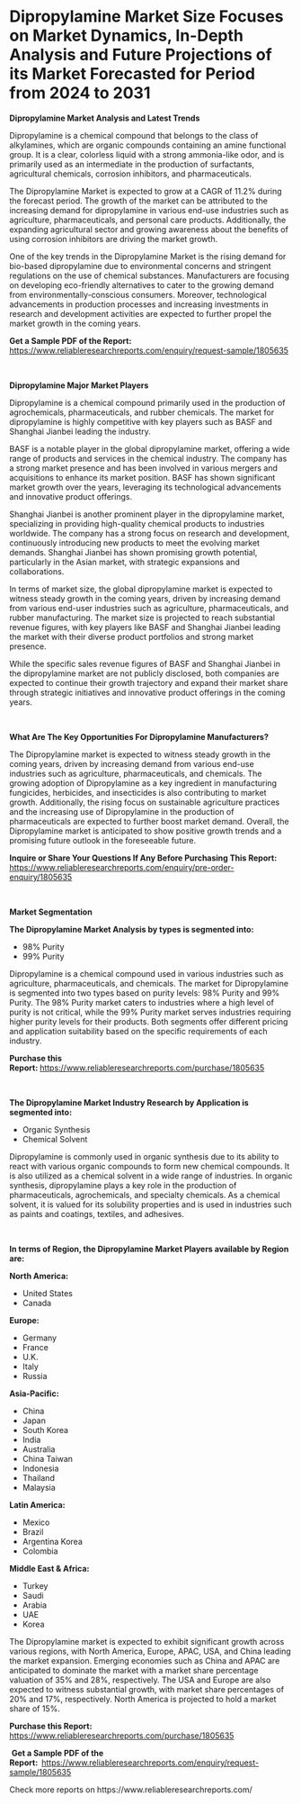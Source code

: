 <p><h1>Dipropylamine Market Size Focuses on Market Dynamics, In-Depth Analysis and Future Projections of its Market Forecasted for Period from 2024 to 2031</h1></p><p><strong>Dipropylamine Market Analysis and Latest Trends</strong></p>
<p><p>Dipropylamine is a chemical compound that belongs to the class of alkylamines, which are organic compounds containing an amine functional group. It is a clear, colorless liquid with a strong ammonia-like odor, and is primarily used as an intermediate in the production of surfactants, agricultural chemicals, corrosion inhibitors, and pharmaceuticals.</p><p>The Dipropylamine Market is expected to grow at a CAGR of 11.2% during the forecast period. The growth of the market can be attributed to the increasing demand for dipropylamine in various end-use industries such as agriculture, pharmaceuticals, and personal care products. Additionally, the expanding agricultural sector and growing awareness about the benefits of using corrosion inhibitors are driving the market growth.</p><p>One of the key trends in the Dipropylamine Market is the rising demand for bio-based dipropylamine due to environmental concerns and stringent regulations on the use of chemical substances. Manufacturers are focusing on developing eco-friendly alternatives to cater to the growing demand from environmentally-conscious consumers. Moreover, technological advancements in production processes and increasing investments in research and development activities are expected to further propel the market growth in the coming years.</p></p>
<p><strong>Get a Sample PDF of the Report:&nbsp;</strong> <a href="https://www.reliableresearchreports.com/enquiry/request-sample/1805635">https://www.reliableresearchreports.com/enquiry/request-sample/1805635</a></p>
<p>&nbsp;</p>
<p><strong>Dipropylamine Major Market Players</strong></p>
<p><p>Dipropylamine is a chemical compound primarily used in the production of agrochemicals, pharmaceuticals, and rubber chemicals. The market for dipropylamine is highly competitive with key players such as BASF and Shanghai Jianbei leading the industry.</p><p>BASF is a notable player in the global dipropylamine market, offering a wide range of products and services in the chemical industry. The company has a strong market presence and has been involved in various mergers and acquisitions to enhance its market position. BASF has shown significant market growth over the years, leveraging its technological advancements and innovative product offerings.</p><p>Shanghai Jianbei is another prominent player in the dipropylamine market, specializing in providing high-quality chemical products to industries worldwide. The company has a strong focus on research and development, continuously introducing new products to meet the evolving market demands. Shanghai Jianbei has shown promising growth potential, particularly in the Asian market, with strategic expansions and collaborations.</p><p>In terms of market size, the global dipropylamine market is expected to witness steady growth in the coming years, driven by increasing demand from various end-user industries such as agriculture, pharmaceuticals, and rubber manufacturing. The market size is projected to reach substantial revenue figures, with key players like BASF and Shanghai Jianbei leading the market with their diverse product portfolios and strong market presence.</p><p>While the specific sales revenue figures of BASF and Shanghai Jianbei in the dipropylamine market are not publicly disclosed, both companies are expected to continue their growth trajectory and expand their market share through strategic initiatives and innovative product offerings in the coming years.</p></p>
<p>&nbsp;</p>
<p><strong>What Are The Key Opportunities For Dipropylamine Manufacturers?</strong></p>
<p><p>The Dipropylamine market is expected to witness steady growth in the coming years, driven by increasing demand from various end-use industries such as agriculture, pharmaceuticals, and chemicals. The growing adoption of Dipropylamine as a key ingredient in manufacturing fungicides, herbicides, and insecticides is also contributing to market growth. Additionally, the rising focus on sustainable agriculture practices and the increasing use of Dipropylamine in the production of pharmaceuticals are expected to further boost market demand. Overall, the Dipropylamine market is anticipated to show positive growth trends and a promising future outlook in the foreseeable future.</p></p>
<p><strong>Inquire or Share Your Questions If Any Before Purchasing This Report:</strong> <a href="https://www.reliableresearchreports.com/enquiry/pre-order-enquiry/1805635">https://www.reliableresearchreports.com/enquiry/pre-order-enquiry/1805635</a></p>
<p>&nbsp;</p>
<p><strong>Market Segmentation</strong></p>
<p><strong>The Dipropylamine Market Analysis by types is segmented into:</strong></p>
<p><ul><li>98% Purity</li><li>99% Purity</li></ul></p>
<p><p>Dipropylamine is a chemical compound used in various industries such as agriculture, pharmaceuticals, and chemicals. The market for Dipropylamine is segmented into two types based on purity levels: 98% Purity and 99% Purity. The 98% Purity market caters to industries where a high level of purity is not critical, while the 99% Purity market serves industries requiring higher purity levels for their products. Both segments offer different pricing and application suitability based on the specific requirements of each industry.</p></p>
<p><strong>Purchase this Report:&nbsp;</strong><a href="https://www.reliableresearchreports.com/purchase/1805635">https://www.reliableresearchreports.com/purchase/1805635</a></p>
<p>&nbsp;</p>
<p><strong>The Dipropylamine Market Industry Research by Application is segmented into:</strong></p>
<p><ul><li>Organic Synthesis</li><li>Chemical Solvent</li></ul></p>
<p><p>Dipropylamine is commonly used in organic synthesis due to its ability to react with various organic compounds to form new chemical compounds. It is also utilized as a chemical solvent in a wide range of industries. In organic synthesis, dipropylamine plays a key role in the production of pharmaceuticals, agrochemicals, and specialty chemicals. As a chemical solvent, it is valued for its solubility properties and is used in industries such as paints and coatings, textiles, and adhesives.</p></p>
<p>&nbsp;</p>
<p><strong>In terms of Region, the Dipropylamine Market Players available by Region are:</strong></p>
<p>
    <p> <strong> North America: </strong>
        <ul>
            <li>United States</li>
            <li>Canada</li>
        </ul>
        </p> 
    <p> <strong> Europe: </strong>
        <ul>
            <li>Germany</li>
            <li>France</li>
            <li>U.K.</li>
            <li>Italy</li>
            <li>Russia</li>
        </ul>
        </p> 
    <p> <strong> Asia-Pacific: </strong>
        <ul>
            <li>China</li>
            <li>Japan</li>
            <li>South Korea</li>
            <li>India</li>
            <li>Australia</li>
            <li>China Taiwan</li>
            <li>Indonesia</li>
            <li>Thailand</li>
            <li>Malaysia</li>
        </ul>
        </p> 
    <p> <strong> Latin America: </strong>
        <ul>
            <li>Mexico</li>
            <li>Brazil</li>
            <li>Argentina Korea</li>
            <li>Colombia</li>
        </ul>
        </p> 
    <p> <strong> Middle East & Africa: </strong>
        <ul>
            <li>Turkey</li>
            <li>Saudi</li>
            <li>Arabia</li>
            <li>UAE</li>
            <li>Korea</li>
        </ul>
    </p>
    </p>
<p><p>The Dipropylamine market is expected to exhibit significant growth across various regions, with North America, Europe, APAC, USA, and China leading the market expansion. Emerging economies such as China and APAC are anticipated to dominate the market with a market share percentage valuation of 35% and 28%, respectively. The USA and Europe are also expected to witness substantial growth, with market share percentages of 20% and 17%, respectively. North America is projected to hold a market share of 15%.</p></p>
<p><strong>Purchase this Report: </strong><a href="https://www.reliableresearchreports.com/purchase/1805635">https://www.reliableresearchreports.com/purchase/1805635</a></p>
<p>&nbsp;<strong>Get a Sample PDF of the Report:&nbsp;&nbsp;</strong><a href="https://www.reliableresearchreports.com/enquiry/request-sample/1805635">https://www.reliableresearchreports.com/enquiry/request-sample/1805635</a></p>
<p><strong></strong></p>
<p>Check more reports on https://www.reliableresearchreports.com/</p>